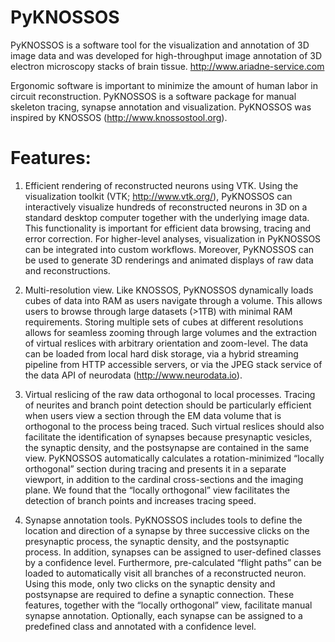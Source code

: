 # PyKNOSSOS
PyKNOSSOS is a software tool for the visualization and annotation of 3D image data and was developed for high-throughput image annotation of 3D electron microscopy stacks of brain tissue. http://www.ariadne-service.com

Ergonomic software is important to minimize the amount of human labor in circuit reconstruction. PyKNOSSOS is a  software package for manual skeleton tracing, synapse annotation and visualization.
PyKNOSSOS was inspired by KNOSSOS (http://www.knossostool.org).

# Features:
1. Efficient rendering of reconstructed neurons using VTK. Using the visualization toolkit (VTK;
http://www.vtk.org/), PyKNOSSOS can interactively visualize hundreds of reconstructed neurons
in 3D on a standard desktop computer together with the underlying image data. This functionality
is important for efficient data browsing, tracing and error correction. For higher-level analyses,
visualization in PyKNOSSOS can be integrated into custom workflows. Moreover, PyKNOSSOS
can be used to generate 3D renderings and animated displays of raw data and reconstructions.

2. Multi-resolution view. Like KNOSSOS, PyKNOSSOS dynamically loads cubes of data into
RAM as users navigate through a volume. This allows users to browse through large datasets
(>1TB) with minimal RAM requirements. Storing multiple sets of cubes at different resolutions
allows for seamless zooming through large volumes and the extraction of virtual reslices with
arbitrary orientation and zoom-level. The data can be loaded from local hard disk storage, via
a hybrid streaming pipeline from HTTP accessible servers, or via the JPEG stack service of the
data API of neurodata (http://www.neurodata.io).

3. Virtual reslicing of the raw data orthogonal to local processes. Tracing of neurites and branch
point detection should be particularly efficient when users view a section through the EM data
volume that is orthogonal to the process being traced. Such virtual reslices should also facilitate
the identification of synapses because presynaptic vesicles, the synaptic density, and the
postsynapse are contained in the same view. PyKNOSSOS automatically calculates a rotation-minimized
“locally orthogonal” section during tracing and presents it in a separate viewport, in
addition to the cardinal cross-sections and the imaging plane. We found that the “locally
orthogonal” view facilitates the detection of branch points and increases tracing speed.

4. Synapse annotation tools. PyKNOSSOS includes tools to define the location and direction of a
synapse by three successive clicks on the presynaptic process, the synaptic density, and the
postsynaptic process. In addition, synapses can be assigned to user-defined classes by a
confidence level. Furthermore, pre-calculated “flight paths” can be loaded to automatically visit
all branches of a reconstructed neuron. Using this mode, only two clicks on the synaptic density
and postsynapse are required to define a synaptic connection. These features, together with the
“locally orthogonal” view, facilitate manual synapse annotation. Optionally, each synapse can be
assigned to a predefined class and annotated with a confidence level.
